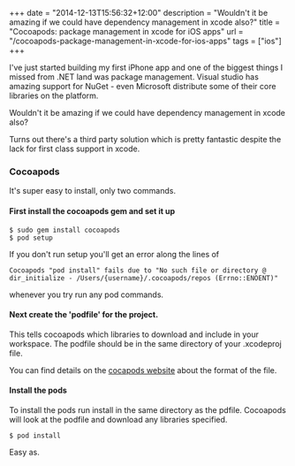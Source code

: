 +++
date = "2014-12-13T15:56:32+12:00"
description = "Wouldn't it be amazing if we could have dependency management in xcode also?"
title = "Cocoapods: package management in xcode for iOS apps"
url = "/cocoapods-package-management-in-xcode-for-ios-apps"
tags = ["ios"]
+++

I've just started building my first iPhone app and one of the biggest things I missed from .NET land was package management. Visual studio has amazing support for NuGet - even Microsoft distribute some of their core libraries on the platform. 

Wouldn't it be amazing if we could have dependency management in xcode also?

Turns out there's a third party solution which is pretty fantastic despite the lack for first class support in xcode.

### Cocoapods

It's super easy to install, only two commands.

#### First install the cocoapods gem and set it up

    $ sudo gem install cocoapods
    $ pod setup
    
If you don't run setup you'll get an error along the lines of

    Cocoapods "pod install" fails due to "No such file or directory @ dir_initialize - /Users/{username}/.cocoapods/repos (Errno::ENOENT)"

whenever you try run any pod commands.

#### Next create the 'podfile' for the project.

This tells cocoapods which libraries to download and include in your workspace. The podfile should be in the same directory of your .xcodeproj file.

You can find details on the [cocapods website](http://guides.cocoapods.org/syntax/podfile.html) about the format of the file.

#### Install the pods

To install the pods run install in the same directory as the pdfile. Cocoapods will look at the podfile and download any libraries specified.

    $ pod install

Easy as.